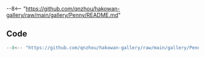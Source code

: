--8<-- "https://github.com/qnzhou/hakowan-gallery/raw/main/gallery/Penny/README.md"

## Code

```py
--8<-- "https://github.com/qnzhou/hakowan-gallery/raw/main/gallery/Penny/penny.py"
```
